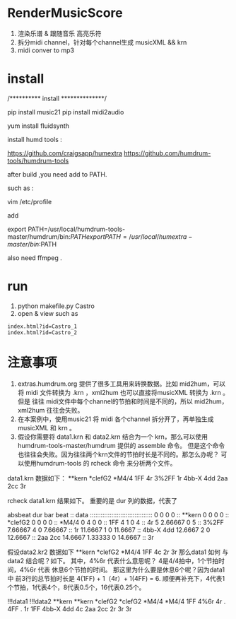 # RenderMusicScore

1. 渲染乐谱 & 跟随音乐 高亮乐符
2. 拆分midi channel，针对每个channel生成 musicXML &&  krn 
3. midi conver to mp3



# install 

/********** install **************/

pip install music21
pip install midi2audio


yum install fluidsynth


install humd tools :

https://github.com/craigsapp/humextra
https://github.com/humdrum-tools/humdrum-tools


after build ,you need add to PATH.


such as :

vim /etc/profile

add 

export PATH=/usr/local/humdrum-tools-master/humdrum/bin:$PATH
export PATH=/usr/local/humextra-master/bin:$PATH


also need ffmpeg .

# run 
1.   python makefile.py Castro
2.   open & view  such as 
   
    index.html?id=Castro_1 
    index.html?id=Castro_2 



# 注意事项
1. extras.humdrum.org 提供了很多工具用来转换数据。比如 mid2hum，可以将 midi 文件转换为 .krn ，xml2hum 也可以直接将musicXML 转换为 .krn   。但是 往往 midi文件中每个channel的节拍和时间是不同的，所以 mid2hum，xml2hum 往往会失败。
2. 在本案例中，使用music21 将 midi 各个channel 拆分开了，再单独生成 musicXML 和 krn 。
3. 假设你需要将 data1.krn  和 data2.krn  结合为一个 krn，那么可以使用humdrum-tools-master/humdrum 提供的 assemble 命令。 但是这个命令也往往会失败。因为往往两个krn文件的节拍时长是不同的。那怎么办呢？ 可以使用humdrum-tools 的 rcheck 命令 来分析两个文件。 

data1.krn 数据如下：
    **kern
    *clefG2
    *M4/4
    1FF
    4r
    3%2FF
    1r
    4bb-X 4dd
    2aa 2cc
    3r
    
rcheck  data1.krn  结果如下。 重要的是 dur 列的数据，代表了

   absbeat	dur	bar	beat	::	data
   :::::::::::::::::::::::::::::::::::
   0	0	0	0	::	**kern
   0	0	0	0	::	*clefG2
   0	0	0	0	::	*M4/4
   0	4	0	0	::	1FF
   4	1	0	4	::	4r
   5	2.66667	0	5	::	3%2FF
   7.66667	4	0	7.66667	::	1r
   11.6667	1	0	11.6667	::	4bb-X 4dd
   12.6667	2	0	12.6667	::	2aa 2cc
   14.6667	1.33333	0	14.6667	::	3r

假设data2.kr2 数据如下
   **kern
   *clefG2
   *M4/4
   1FF
   4c
   2r
   3r
那么data1 如何 与data2 结合呢？如下。 其中，4%6r 代表什么意思呢？ 4是4/4拍中，1个节拍时间，4%6r 代表 休息6个节拍的时间。 那这里为什么要是休息6个呢？因为data1 中 前3行的总节拍时长是 4(1FF) + 1（4r）+ 1(4FF) = 6.   顺便再补充下，4代表1个节拍，1代表4个，8代表0.5个，16代表0.25个。

   !!!data1  !!!data2
   **kern	**kern
   *clefG2	*clefG2
   *M4/4	*M4/4
   1FF	4%6r
   4r	.
   4FF	.
   1r	1FF
   4bb-X 4dd	4c
   2aa 2cc	2r
   3r	3r
